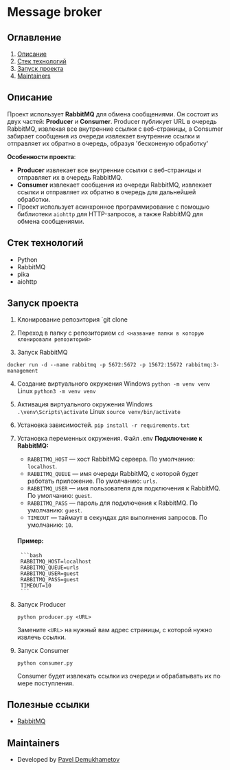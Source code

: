 # Message broker

## Оглавление
1. [Описание](#описание)
2. [Стек технологий](#стек-технологий)
3. [Запуск проекта](#запуск-проекта)
4. [Maintainers](#maintainers)

## Описание

Проект использует **RabbitMQ** для обмена сообщениями. Он состоит из двух частей: **Producer** и **Consumer**. Producer публикует URL в очередь RabbitMQ, извлекая все внутренние ссылки с веб-страницы, а Consumer забирает сообщения из очереди извлекает внутренние ссылки и отправляет их обратно в очередь, образуя 'бесконеную обработку'

**Особенности проекта**:
- **Producer** извлекает все внутренние ссылки с веб-страницы и отправляет их в очередь RabbitMQ.
- **Consumer** извлекает сообщения из очереди RabbitMQ, извлекает ссылки и отправляет их обратно в очередь для дальнейшей обработки.
- Проект использует асинхронное программирование с помощью библиотеки `aiohttp` для HTTP-запросов, а также RabbitMQ для обмена сообщениями.

## Стек технологий
- Python
- RabbitMQ
- pika
- aiohttp


## Запуск проекта
1. Клонирование репозитория
`git clone 

2. Переход в папку с репозиторием
`cd <название папки в которую клонировали репозиторий>`

3. Запуск RabbitMQ

`docker run -d --name rabbitmq -p 5672:5672 -p 15672:15672 rabbitmq:3-management`

4. Создание виртуального окружения
Windows
`python -m venv venv`
Linux 
`python3 -m venv venv`

5. Активация виртуального окружения
Windows
`.\venv\Scripts\activate`
Linux
`source venv/bin/activate`

6. Установка зависимостей.
`pip install -r requirements.txt`

7. Установка переменных окружения. Файл .env
    **Подключение к RabbitMQ:**
    - `RABBITMQ_HOST` — хост RabbitMQ сервера. По умолчанию: `localhost`.
    - `RABBITMQ_QUEUE` — имя очереди RabbitMQ, с которой будет работать приложение. По умолчанию: `urls`.
    - `RABBITMQ_USER` — имя пользователя для подключения к RabbitMQ. По умолчанию: `guest`.
    - `RABBITMQ_PASS` — пароль для подключения к RabbitMQ. По умолчанию: `guest`.
    - `TIMEOUT` — таймаут в секундах для выполнения запросов. По умолчанию: `10`.

    #### Пример:
        ```bash
        RABBITMQ_HOST=localhost
        RABBITMQ_QUEUE=urls
        RABBITMQ_USER=guest
        RABBITMQ_PASS=guest
        TIMEOUT=10
        ```
    
8. Запуск Producer
    ```
    python producer.py <URL>
    ```
    Замените `<URL>` на нужный вам адрес страницы, с которой нужно извлечь ссылки.

9. Запуск Consumer
    ```
    python consumer.py
    ```
    Consumer будет извлекать ссылки из очереди и обрабатывать их по мере поступления.

## Полезные ссылки

- [RabbitMQ](https://www.rabbitmq.com)

## Maintainers

- Developed by [Pavel Demukhametov](https://github.com/Pavel-Demukhametov)

